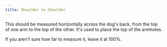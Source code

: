 ```yaml
---
title: Shoulder to Shoulder
---
```


This should be measured horizontally across the
dog's back, from the top of one arm to the top of
the other. It's used to place the top of the armholes.

If you aren't sure how far to measure it, leave
it at 100%.
